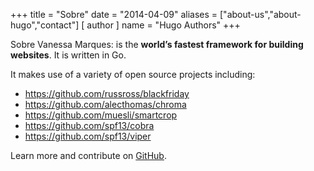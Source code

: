 +++
title = "Sobre"
date = "2014-04-09"
aliases = ["about-us","about-hugo","contact"]
[ author ]
  name = "Hugo Authors"
+++

Sobre Vanessa Marques: is the **world’s fastest framework for building websites**. It is written in Go.

It makes use of a variety of open source projects including:

* https://github.com/russross/blackfriday
* https://github.com/alecthomas/chroma
* https://github.com/muesli/smartcrop
* https://github.com/spf13/cobra
* https://github.com/spf13/viper

Learn more and contribute on [GitHub](https://github.com/gohugoio).
